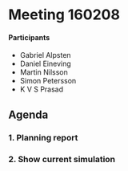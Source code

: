 # Meeting 160208

#### Participants
* Gabriel Alpsten
* Daniel Eineving
* Martin Nilsson
* Simon Petersson
* K V S Prasad

## Agenda
### 1. Planning report

### 2. Show current simulation